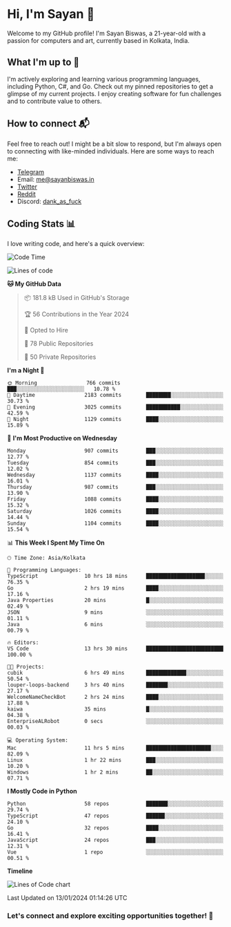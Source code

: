 # Hi, I'm Sayan 👋

Welcome to my GitHub profile! I'm Sayan Biswas, a 21-year-old with a passion for computers and art, currently based in Kolkata, India.

## What I'm up to 🚀

I'm actively exploring and learning various programming languages, including Python, C#, and Go. Check out my pinned repositories to get a glimpse of my current projects. I enjoy creating software for fun challenges and to contribute value to others.

## How to connect 📬

Feel free to reach out! I might be a bit slow to respond, but I'm always open to connecting with like-minded individuals. Here are some ways to reach me:

- [Telegram](https://t.me/dank_as_fuck)
- Email: [me@sayanbiswas.in](mailto:me@sayanbiswas.in)
- [Twitter](https://twitter.com/TheDankDel)
- [Reddit](https://www.reddit.com/user/dank_as_fuck_/)
- Discord: [dank_as_fuck](https://discordapp.com/users/506536929152466945)

## Coding Stats 📊

I love writing code, and here's a quick overview:

<!--START_SECTION:waka-->
![Code Time](http://img.shields.io/badge/Code%20Time-1%2C407%20hrs%2035%20mins-blue)

![Lines of code](https://img.shields.io/badge/From%20Hello%20World%20I%27ve%20Written-6.2%20million%20lines%20of%20code-blue)

**🐱 My GitHub Data** 

> 📦 181.8 kB Used in GitHub's Storage 
 > 
> 🏆 56 Contributions in the Year 2024
 > 
> 💼 Opted to Hire
 > 
> 📜 78 Public Repositories 
 > 
> 🔑 50 Private Repositories 
 > 
**I'm a Night 🦉** 

```text
🌞 Morning                766 commits         ███░░░░░░░░░░░░░░░░░░░░░░   10.78 % 
🌆 Daytime                2183 commits        ████████░░░░░░░░░░░░░░░░░   30.73 % 
🌃 Evening                3025 commits        ███████████░░░░░░░░░░░░░░   42.59 % 
🌙 Night                  1129 commits        ████░░░░░░░░░░░░░░░░░░░░░   15.89 % 
```
📅 **I'm Most Productive on Wednesday** 

```text
Monday                   907 commits         ███░░░░░░░░░░░░░░░░░░░░░░   12.77 % 
Tuesday                  854 commits         ███░░░░░░░░░░░░░░░░░░░░░░   12.02 % 
Wednesday                1137 commits        ████░░░░░░░░░░░░░░░░░░░░░   16.01 % 
Thursday                 987 commits         ███░░░░░░░░░░░░░░░░░░░░░░   13.90 % 
Friday                   1088 commits        ████░░░░░░░░░░░░░░░░░░░░░   15.32 % 
Saturday                 1026 commits        ████░░░░░░░░░░░░░░░░░░░░░   14.44 % 
Sunday                   1104 commits        ████░░░░░░░░░░░░░░░░░░░░░   15.54 % 
```


📊 **This Week I Spent My Time On** 

```text
🕑︎ Time Zone: Asia/Kolkata

💬 Programming Languages: 
TypeScript               10 hrs 18 mins      ███████████████████░░░░░░   76.35 % 
Go                       2 hrs 19 mins       ████░░░░░░░░░░░░░░░░░░░░░   17.16 % 
Java Properties          20 mins             █░░░░░░░░░░░░░░░░░░░░░░░░   02.49 % 
JSON                     9 mins              ░░░░░░░░░░░░░░░░░░░░░░░░░   01.11 % 
Java                     6 mins              ░░░░░░░░░░░░░░░░░░░░░░░░░   00.79 % 

🔥 Editors: 
VS Code                  13 hrs 30 mins      █████████████████████████   100.00 % 

🐱‍💻 Projects: 
cubik                    6 hrs 49 mins       █████████████░░░░░░░░░░░░   50.54 % 
louper-loops-backend     3 hrs 40 mins       ███████░░░░░░░░░░░░░░░░░░   27.17 % 
WelcomeNameCheckBot      2 hrs 24 mins       ████░░░░░░░░░░░░░░░░░░░░░   17.88 % 
kaiwa                    35 mins             █░░░░░░░░░░░░░░░░░░░░░░░░   04.38 % 
EnterpriseALRobot        0 secs              ░░░░░░░░░░░░░░░░░░░░░░░░░   00.03 % 

💻 Operating System: 
Mac                      11 hrs 5 mins       █████████████████████░░░░   82.09 % 
Linux                    1 hr 22 mins        ███░░░░░░░░░░░░░░░░░░░░░░   10.20 % 
Windows                  1 hr 2 mins         ██░░░░░░░░░░░░░░░░░░░░░░░   07.71 % 
```

**I Mostly Code in Python** 

```text
Python                   58 repos            ███████░░░░░░░░░░░░░░░░░░   29.74 % 
TypeScript               47 repos            ██████░░░░░░░░░░░░░░░░░░░   24.10 % 
Go                       32 repos            ████░░░░░░░░░░░░░░░░░░░░░   16.41 % 
JavaScript               24 repos            ███░░░░░░░░░░░░░░░░░░░░░░   12.31 % 
Vue                      1 repo              ░░░░░░░░░░░░░░░░░░░░░░░░░   00.51 % 
```



**Timeline**

![Lines of Code chart](https://raw.githubusercontent.com/Dank-del/Dank-del/main/assets/bar_graph.png)


 Last Updated on 13/01/2024 01:14:26 UTC
<!--END_SECTION:waka-->

### Let's connect and explore exciting opportunities together! 🚀
